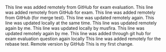 This line was added remotely from GitHub for exam evaluation.
This line was added remotely from GitHub for exam.
This line was added remotely from GitHub (for merge test).
This line was updated remotely again.
This line was updated locally at the same time.
This line was updated remotely again by me.
This line was updated locally by musfira.
This line was updated remotely again by me.
This line was added through git hub for exam evaluation question again locally
This line was added remotely for the rebase test.
Remote version by GitHub
This is my first change.

